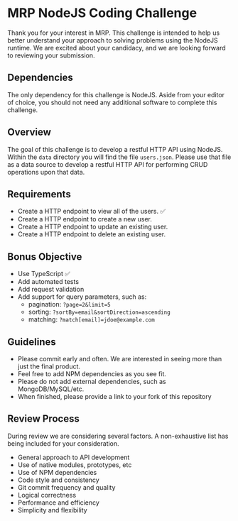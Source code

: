# MRP NodeJS Coding Challenge

Thank you for your interest in MRP. This challenge is intended to help us better understand your approach to solving problems using the NodeJS runtime. We are excited about your candidacy, and we are looking forward to reviewing your submission.

## Dependencies

The only dependency for this challenge is NodeJS. Aside from your editor of choice, you should not need any additional software to complete this challenge.

## Overview

The goal of this challenge is to develop a restful HTTP API using NodeJS. Within the `data` directory you will find the file `users.json`. Please use that file as a data source to develop a restful HTTP API for performing CRUD operations upon that data.

## Requirements

- Create a HTTP endpoint to view all of the users. ✅
- Create a HTTP endpoint to create a new user.
- Create a HTTP endpoint to update an existing user.
- Create a HTTP endpoint to delete an existing user.

## Bonus Objective

- Use TypeScript ✅
- Add automated tests
- Add request validation
- Add support for query parameters, such as:
  - pagination: `?page=2&limit=5`
  - sorting: `?sortBy=email&sortDirection=ascending`
  - matching: `?match[email]=jdoe@example.com`

## Guidelines

- Please commit early and often. We are interested in seeing more than just the final product.
- Feel free to add NPM dependencies as you see fit.
- Please do not add external dependencies, such as MongoDB/MySQL/etc.
- When finished, please provide a link to your fork of this repository

## Review Process

During review we are considering several factors. A non-exhaustive list has being included for your consideration.

- General approach to API development
- Use of native modules, prototypes, etc
- Use of NPM dependencies
- Code style and consistency
- Git commit frequency and quality
- Logical correctness
- Performance and efficiency
- Simplicity and flexibility
